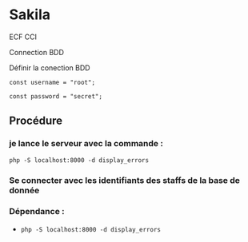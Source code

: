 # Sakila
ECF CCI
<p>Connection BDD<p>
<p>Définir la conection BDD<p>
<p><code>const username = "root";</code><p>
<p><code>const password = "secret";</code><p>

<h2>Procédure</h2>

<h3>je lance le serveur avec la commande : </h3>
<code>php -S localhost:8000 -d display_errors </code>

<h3>Se connecter avec les identifiants des staffs de la base de donnée</h3>


### Dépendance : 
- <code>php -S localhost:8000 -d display_errors </code>
